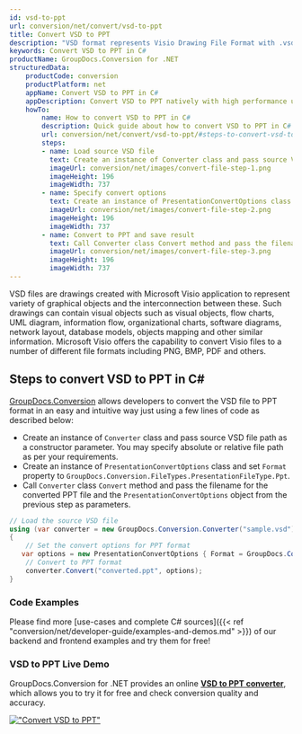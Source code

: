 ```yaml
---
id: vsd-to-ppt
url: conversion/net/convert/vsd-to-ppt
title: Convert VSD to PPT
description: "VSD format represents Visio Drawing File Format with .vsd extension. Learn how to convert VSD to PPT file programmatically in C# language using GroupDocs.Conversion for .NET library."
keywords: Convert VSD to PPT in C#
productName: GroupDocs.Conversion for .NET
structuredData:
    productCode: conversion
    productPlatform: net
    appName: Convert VSD to PPT in C#
    appDescription: Convert VSD to PPT natively with high performance using C# language and server side GroupDocs.Conversion for .NET APIs, without the use of any software like Microsoft or Open Office.
    howTo:
        name: How to convert VSD to PPT in C# 
        description: Quick guide about how to convert VSD to PPT in C# with high performance and accuracy.
        url: conversion/net/convert/vsd-to-ppt/#steps-to-convert-vsd-to-ppt-in-c
        steps:
        - name: Load source VSD file 
          text: Create an instance of Converter class and pass source VSD file path as a constructor parameter. You may specify absolute or relative file path as per your requirements. 
          imageUrl: conversion/net/images/convert-file-step-1.png
          imageHeight: 196
          imageWidth: 737
        - name: Specify convert options 
          text: Create an instance of PresentationConvertOptions class.
          imageUrl: conversion/net/images/convert-file-step-2.png
          imageHeight: 196
          imageWidth: 737
        - name: Convert to PPT and save result 
          text: Call Converter class Convert method and pass the filename for the converted HTML file and the PresentationConvertOptions object from the previous step as parameters.
          imageUrl: conversion/net/images/convert-file-step-3.png
          imageHeight: 196
          imageWidth: 737
---
```


VSD files are drawings created with Microsoft Visio application to represent variety of graphical objects and the interconnection between these. Such drawings can contain visual objects such as visual objects, flow charts, UML diagram, information flow, organizational charts, software diagrams, network layout, database models, objects mapping and other similar information. Microsoft Visio offers the capability to convert Visio files to a number of different file formats including PNG, BMP, PDF and others.

## Steps to convert VSD to PPT in C#

[GroupDocs.Conversion](https://products.groupdocs.com/conversion/net) allows developers to convert the VSD file to PPT format in an easy and intuitive way just using a few lines of code as described below:

* Create an instance of `Converter` class and pass source VSD file path as a constructor parameter. You may specify absolute or relative file path as per your requirements. 
* Create an instance of `PresentationConvertOptions` class and set `Format` property to `GroupDocs.Conversion.FileTypes.PresentationFileType.Ppt`.
* Call `Converter` class `Convert` method and pass the filename for the converted PPT file and the `PresentationConvertOptions` object from the previous step as parameters.

```csharp
// Load the source VSD file
using (var converter = new GroupDocs.Conversion.Converter("sample.vsd"))
{
    // Set the convert options for PPT format
   var options = new PresentationConvertOptions { Format = GroupDocs.Conversion.FileTypes.PresentationFileType.Ppt };
    // Convert to PPT format
    converter.Convert("converted.ppt", options);
}
```

### Code Examples

Please find more [use-cases and complete C# sources]({{< ref "conversion/net/developer-guide/examples-and-demos.md" >}}) of our backend and frontend examples and try them for free!

### VSD to PPT Live Demo

GroupDocs.Conversion for .NET provides an online [**VSD to PPT converter**](https://products.groupdocs.app/conversion/vsd-to-ppt), which allows you to try it for free and check conversion quality and accuracy.

[!["Convert VSD to PPT"](conversion/net/images/convert-to-ppt/convert-vsd-to-ppt.png)](https://products.groupdocs.app/conversion/vsd-to-ppt)